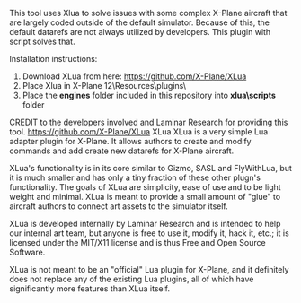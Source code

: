 This tool uses Xlua to solve issues with some complex X-Plane aircraft that are largely coded outside of the default simulator. Because of this, the default datarefs are not always utilized by developers. This plugin with script solves that.

Installation instructions:

1. Download XLua from here: https://github.com/X-Plane/XLua 
2. Place Xlua in X-Plane 12\Resources\plugins\
3. Place the **engines** folder included in this repository into **xlua\scripts** folder

CREDIT to the developers involved and Laminar Research for providing this tool. https://github.com/X-Plane/XLua XLua XLua is a very simple Lua adapter plugin for X-Plane. It allows authors to create and modify commands and add create new datarefs for X-Plane aircraft.

XLua's functionality is in its core similar to Gizmo, SASL and FlyWithLua, but it is much smaller and has only a tiny fraction of these other plugn's functionality. The goals of XLua are simplicity, ease of use and to be light weight and minimal. XLua is meant to provide a small amount of "glue" to aircraft authors to connect art assets to the simulator itself.

XLua is developed internally by Laminar Research and is intended to help our internal art team, but anyone is free to use it, modify it, hack it, etc.; it is licensed under the MIT/X11 license and is thus Free and Open Source Software.

XLua is not meant to be an "official" Lua plugin for X-Plane, and it definitely does not replace any of the existing Lua plugins, all of which have significantly more features than XLua itself.

